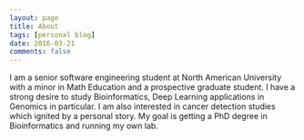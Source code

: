 ```yaml
---
layout: page
title: About
tags: [personal blog]
date: 2016-03-21
comments: false
---
```

I am a senior software engineering student at North American University with a minor in Math Education and a prospective graduate student. I have a strong desire to study Bioinformatics, Deep Learning applications in Genomics in particular. I am also interested in cancer detection studies which ignited by a personal story.
My goal is getting a PhD degree in Bioinformatics and running my own lab.

